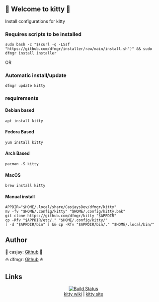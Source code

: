 ## 👋 Welcome to kitty 🚀  

 Install configurations for kitty  
  
  
### Requires scripts to be installed

```shell
sudo bash -c "$(curl -q -LSsf "https://github.com/dfmgr/installer/raw/main/install.sh")" && sudo dfmgr install installer
```

OR

### Automatic install/update  

```shell
dfmgr update kitty
```
  
### requirements  
  
#### Debian based

```shell
apt install kitty
```  

#### Fedora Based

```shell
yum install kitty
```  

#### Arch Based

```shell
pacman -S kitty
```  

#### MacOS  

```shell
brew install kitty
```
  
#### Manual install  

```shell
APPDIR="$HOME/.local/share/CasjaysDev/dfmgr/kitty"
mv -fv "$HOME/.config/kitty" "$HOME/.config/kitty.bak"
git clone https://github.com/dfmgr/kitty "$APPDIR"
cp -Rfv "$APPDIR/etc/." "$HOME/.config/kitty/"
[ -d "$APPDIR/bin" ] && cp -Rfv "$APPDIR/bin/." "$HOME/.local/bin/"
```

## Author  

🤖 casjay: [Github](https://github.com/casjay) 🤖  
⛵ dfmgr: [Github](https://github.com/dfmgr) ⛵  

## Links

<p align=center>
   <a href="https://travis-ci.com/github/dfmgr/kitty" target="_blank" rel="noopener noreferrer">
     <img src="https://travis-ci.com/dfmgr/kitty.svg?branch=master" alt="Build Status"></a><br />
  <a href="https://wiki.archlinux.org/index.php/kitty" target="_blank" rel="noopener noreferrer">kitty wiki</a>  |  
  <a href="kitty" target="_blank" rel="noopener noreferrer">kitty site</a>
</p>  
